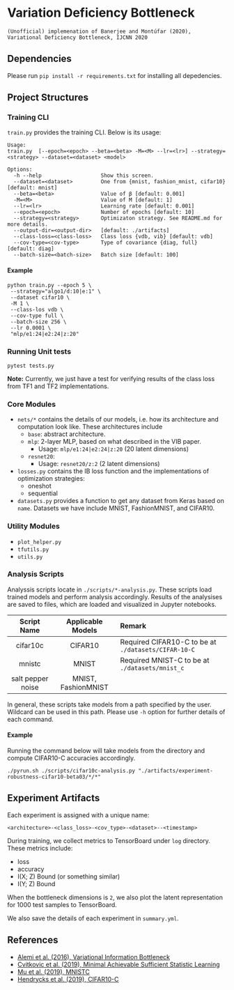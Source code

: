 # Variation Deficiency Bottleneck

```
(Unofficial) implemenation of Banerjee and Montúfar (2020), Variational Deficiency Bottleneck, IJCNN 2020
```

## Dependencies
Please run `pip install -r requirements.txt` for installing all depedencies.

## Project Structures
### Training CLI
`train.py` provides the training CLI. Below is its usage:
```
Usage:
train.py  [--epoch=<epoch> --beta=<beta> -M=<M> --lr=<lr>] --strategy=<strategy> --dataset=<dataset> <model>

Options:
  -h --help                   Show this screen.
  --dataset=<dataset>         One from {mnist, fashion_mnist, cifar10} [default: mnist]
  --beta=<beta>               Value of β [default: 0.001]
  -M=<M>                      Value of M [default: 1]
  --lr=<lr>                   Learning rate [default: 0.001]
  --epoch=<epoch>             Number of epochs [default: 10]
  --strategy=<strategy>       Optimizaton strategy. See README.md for more details.
  --output-dir=<output-dir>   [default: ./artifacts]
  --class-loss=<class-loss>   Class loss {vdb, vib} [default: vdb]
  --cov-type=<cov-type>       Type of covariance {diag, full} [default: diag]
  --batch-size=<batch-size>   Batch size [default: 100]
```

#### Example

```
python train.py --epoch 5 \
 --strategy="algo1/d:10|e:1" \
 --dataset cifar10 \
 -M 1 \
 --class-los vdb \
 --cov-type full \
 --batch-size 256 \
 --lr 0.0001 \
 "mlp/e1:24|e2:24|z:20" 
```

### Running Unit tests
```
pytest tests.py
```

**Note:** Currently, we just have a test for verifying results of the class loss from TF1 and TF2 implementations.


### Core Modules
- `nets/*` contains the details of our models, i.e. how its architecture and computation look like. These architectures include
  - `base`: abstract architecture.
  - `mlp`: 2-layer MLP, based on what described in the VIB paper.
    - Usage: `mlp/e1:24|e2:24|z:20` (20 latent dimensions)
  - `resnet20`:
    - Usage: `resnet20/z:2` (2 latent dimensions)
- `losses.py` contains the IB loss function and the implementations of optimization strategies:
  - oneshot
  - sequential
- `datasets.py` provides a function to get any dataset from Keras based on `name`. Datasets we have include MNIST, FashionMNIST, and CIFAR10.

### Utility Modules
- `plot_helper.py`
- `tfutils.py`
- `utils.py`

### Analysis Scripts
Analyssis scripts locate in `./scripts/*-analysis.py`. These scripts load trained models and perform analysis accordingly. Results of the analysises are saved to files, which are loaded and visualized in Jupyter notebooks. 

| Script Name | Applicable Models | Remark |
|:----:|:-----:|:----|
| cifar10c | CIFAR10 | Required CIFAR10-C to be at `./datasets/CIFAR-10-C` |
| mnistc | MNIST | Required MNIST-C to be at `./datasets/mnist_c` |
| salt pepper noise | MNIST, FashionMNIST |

In general, these scripts take models from a path specified by the user. Wildcard can be used in this path. Please use `-h` option for further details of each command.

#### Example
Running the command below will take models from the directory and compute CIFAR10-C accuracies accordingly.

```./pyrun.sh ./scripts/cifar10c-analysis.py "./artifacts/experiment-robustness-cifar10-beta03/*/*"```

## Experiment Artifacts
Each experiment is assigned with a unique name:

```
<architecture>-<class_loss>-<cov_type>-<dataset>--<timestamp>
```

During training, we collect metrics to TensorBoard under `log` directory. These metrics include:
- loss
- accuracy
- I(X; Z) Bound (or something similar)
- I(Y; Z) Bound

When the bottleneck dimensions is `2`, we also plot the latent representation for 1000 test samples to TensorBoard.

We also save the details of each experiment in `summary.yml`.


## References
- [Alemi et al. (2016), Variational Information Bottleneck](https://arxiv.org/abs/1612.00410)
- [Cvitkovic et al. (2019), Minimal Achievable Sufficient Statistic Learning](https://arxiv.org/abs/1905.07822)
- [Mu et al. (2019), MNISTC](https://arxiv.org/abs/1906.02337)
- [Hendrycks et al. (2019), CIFAR10-C](https://zenodo.org/record/2535967)
